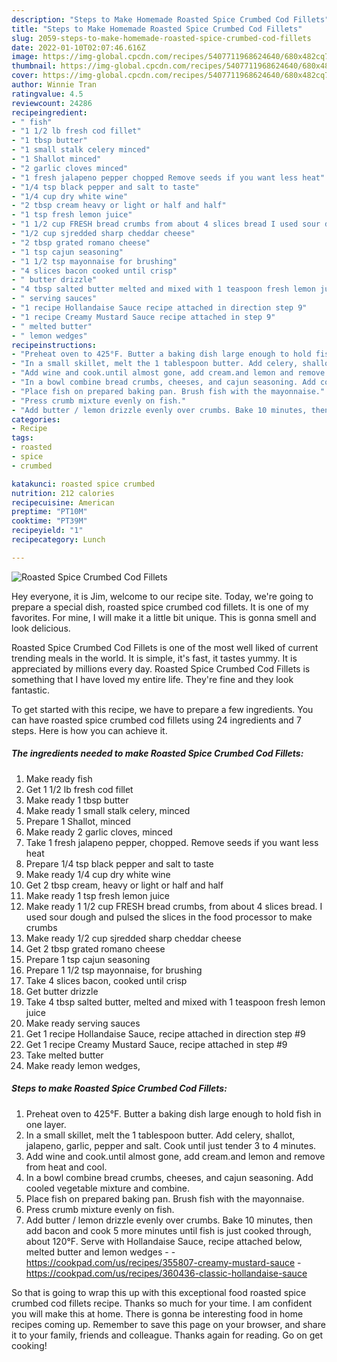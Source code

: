 ```yaml
---
description: "Steps to Make Homemade Roasted Spice Crumbed Cod Fillets"
title: "Steps to Make Homemade Roasted Spice Crumbed Cod Fillets"
slug: 2059-steps-to-make-homemade-roasted-spice-crumbed-cod-fillets
date: 2022-01-10T02:07:46.616Z
image: https://img-global.cpcdn.com/recipes/5407711968624640/680x482cq70/roasted-spice-crumbed-cod-fillets-recipe-main-photo.jpg
thumbnail: https://img-global.cpcdn.com/recipes/5407711968624640/680x482cq70/roasted-spice-crumbed-cod-fillets-recipe-main-photo.jpg
cover: https://img-global.cpcdn.com/recipes/5407711968624640/680x482cq70/roasted-spice-crumbed-cod-fillets-recipe-main-photo.jpg
author: Winnie Tran
ratingvalue: 4.5
reviewcount: 24286
recipeingredient:
- " fish"
- "1 1/2 lb fresh cod fillet"
- "1 tbsp butter"
- "1 small stalk celery minced"
- "1 Shallot minced"
- "2 garlic cloves minced"
- "1 fresh jalapeno pepper chopped Remove seeds if you want less heat"
- "1/4 tsp black pepper and salt to taste"
- "1/4 cup dry white wine"
- "2 tbsp cream heavy or light or half and half"
- "1 tsp fresh lemon juice"
- "1 1/2 cup FRESH bread crumbs from about 4 slices bread I used sour dough and pulsed the slices in the food processor to make crumbs"
- "1/2 cup sjredded sharp cheddar cheese"
- "2 tbsp grated romano cheese"
- "1 tsp cajun seasoning"
- "1 1/2 tsp mayonnaise for brushing"
- "4 slices bacon cooked until crisp"
- " butter drizzle"
- "4 tbsp salted butter melted and mixed with 1 teaspoon fresh lemon juice"
- " serving sauces"
- "1 recipe Hollandaise Sauce recipe attached in direction step 9"
- "1 recipe Creamy Mustard Sauce recipe attached in step 9"
- " melted butter"
- " lemon wedges"
recipeinstructions:
- "Preheat oven to 425°F. Butter a baking dish large enough to hold fish in one layer."
- "In a small skillet, melt the 1 tablespoon butter. Add celery, shallot, jalapeno, garlic, pepper and salt. Cook until just tender 3 to 4 minutes."
- "Add wine and cook.until almost gone, add cream.and lemon and remove from heat and cool."
- "In a bowl combine bread crumbs, cheeses, and cajun seasoning. Add cooled vegetable mixture and combine."
- "Place fish on prepared baking pan. Brush fish with the mayonnaise."
- "Press crumb mixture evenly on fish."
- "Add butter / lemon drizzle evenly over crumbs. Bake 10 minutes, then add bacon and cook 5 more minutes until fish is just cooked through, about 120°F. Serve with Hollandaise Sauce, recipe attached below, melted butter and lemon wedges  https://cookpad.com/us/recipes/355807-creamy-mustard-sauce https://cookpad.com/us/recipes/360436-classic-hollandaise-sauce"
categories:
- Recipe
tags:
- roasted
- spice
- crumbed

katakunci: roasted spice crumbed 
nutrition: 212 calories
recipecuisine: American
preptime: "PT10M"
cooktime: "PT39M"
recipeyield: "1"
recipecategory: Lunch

---
```



![Roasted Spice Crumbed Cod Fillets](https://img-global.cpcdn.com/recipes/5407711968624640/680x482cq70/roasted-spice-crumbed-cod-fillets-recipe-main-photo.jpg)

Hey everyone, it is Jim, welcome to our recipe site. Today, we're going to prepare a special dish, roasted spice crumbed cod fillets. It is one of my favorites. For mine, I will make it a little bit unique. This is gonna smell and look delicious.



Roasted Spice Crumbed Cod Fillets is one of the most well liked of current trending meals in the world. It is simple, it's fast, it tastes yummy. It is appreciated by millions every day. Roasted Spice Crumbed Cod Fillets is something that I have loved my entire life. They're fine and they look fantastic.


To get started with this recipe, we have to prepare a few ingredients. You can have roasted spice crumbed cod fillets using 24 ingredients and 7 steps. Here is how you can achieve it.

<!--inarticleads1-->

##### The ingredients needed to make Roasted Spice Crumbed Cod Fillets:

1. Make ready  fish
1. Get 1 1/2 lb fresh cod fillet
1. Make ready 1 tbsp butter
1. Make ready 1 small stalk celery, minced
1. Prepare 1 Shallot, minced
1. Make ready 2 garlic cloves, minced
1. Take 1 fresh jalapeno pepper, chopped. Remove seeds if you want less heat
1. Prepare 1/4 tsp black pepper and salt to taste
1. Make ready 1/4 cup dry white wine
1. Get 2 tbsp cream, heavy or light or half and half
1. Make ready 1 tsp fresh lemon juice
1. Make ready 1 1/2 cup FRESH bread crumbs, from about 4 slices bread. I used sour dough and pulsed the slices in the food processor to make crumbs
1. Make ready 1/2 cup sjredded sharp cheddar cheese
1. Get 2 tbsp grated romano cheese
1. Prepare 1 tsp cajun seasoning
1. Prepare 1 1/2 tsp mayonnaise, for brushing
1. Take 4 slices bacon, cooked until crisp
1. Get  butter drizzle
1. Take 4 tbsp salted butter, melted and mixed with 1 teaspoon fresh lemon juice
1. Make ready  serving sauces
1. Get 1 recipe Hollandaise Sauce, recipe attached in direction step #9
1. Get 1 recipe Creamy Mustard Sauce, recipe attached in step #9
1. Take  melted butter
1. Make ready  lemon wedges,




<!--inarticleads2-->

##### Steps to make Roasted Spice Crumbed Cod Fillets:

1. Preheat oven to 425°F. Butter a baking dish large enough to hold fish in one layer.
1. In a small skillet, melt the 1 tablespoon butter. Add celery, shallot, jalapeno, garlic, pepper and salt. Cook until just tender 3 to 4 minutes.
1. Add wine and cook.until almost gone, add cream.and lemon and remove from heat and cool.
1. In a bowl combine bread crumbs, cheeses, and cajun seasoning. Add cooled vegetable mixture and combine.
1. Place fish on prepared baking pan. Brush fish with the mayonnaise.
1. Press crumb mixture evenly on fish.
1. Add butter / lemon drizzle evenly over crumbs. Bake 10 minutes, then add bacon and cook 5 more minutes until fish is just cooked through, about 120°F. Serve with Hollandaise Sauce, recipe attached below, melted butter and lemon wedges -  - https://cookpad.com/us/recipes/355807-creamy-mustard-sauce - https://cookpad.com/us/recipes/360436-classic-hollandaise-sauce




So that is going to wrap this up with this exceptional food roasted spice crumbed cod fillets recipe. Thanks so much for your time. I am confident you will make this at home. There is gonna be interesting food in home recipes coming up. Remember to save this page on your browser, and share it to your family, friends and colleague. Thanks again for reading. Go on get cooking!
